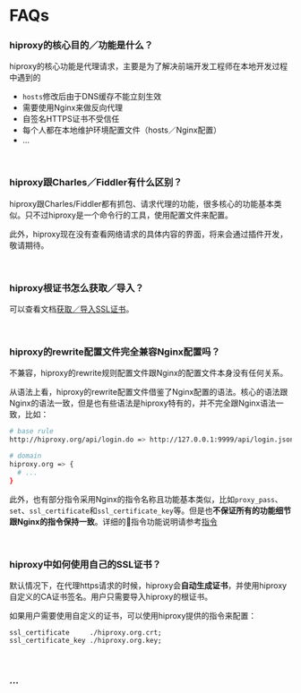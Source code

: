 # FAQs

### hiproxy的核心目的／功能是什么？

hiproxy的核心功能是代理请求，主要是为了解决前端开发工程师在本地开发过程中遇到的

- `hosts`修改后由于DNS缓存不能立刻生效
- 需要使用Nginx来做反向代理
- 自签名HTTPS证书不受信任
- 每个人都在本地维护环境配置文件（hosts／Nginx配置）
- ...

<br/>

### hiproxy跟Charles／Fiddler有什么区别？

hiproxy跟Charles/Fiddler都有抓包、请求代理的功能，很多核心的功能基本类似。只不过hiproxy是一个命令行的工具，使用配置文件来配置。

此外，hiproxy现在没有查看网络请求的具体内容的界面，将来会通过插件开发，敬请期待。

<br/>

### hiproxy根证书怎么获取／导入？

可以查看文档[获取／导入SSL证书](./configuration/ssl_certificate.md)。

<br/>

### hiproxy的rewrite配置文件完全兼容Nginx配置吗？

不兼容，hiproxy的rewrite规则配置文件跟Nginx的配置文件本身没有任何关系。

从语法上看，hiproxy的rewrite配置文件借鉴了Nginx配置的语法。核心的语法跟Nginx的语法一致，但是也有些语法是hiproxy特有的，并不完全跟Nginx语法一致，比如：

```bash
# base rule
http://hiproxy.org/api/login.do => http://127.0.0.1:9999/api/login.json;

# domain
hiproxy.org => {
  # ...
}
```

此外，也有部分指令采用Nginx的指令名称且功能基本类似，比如`proxy_pass`、`set`、`ssl_certificate`和`ssl_certificate_key`等。但是也**不保证所有的功能细节跟Nginx的指令保持一致**。详细的指令功能说明请参考[指令](./configuration/rewrite_directive.md)

<br/>

### hiproxy中如何使用自己的SSL证书？

默认情况下，在代理https请求的时候，hiproxy会**自动生成证书**，并使用hiproxy自定义的CA证书签名。用户只需要导入hiproxy的根证书。

如果用户需要使用自定义的证书，可以使用hiproxy提供的指令来配置：

```
ssl_certificate     ./hiproxy.org.crt;
ssl_certificate_key ./hiproxy.org.key;
```

<br/>

### ...
